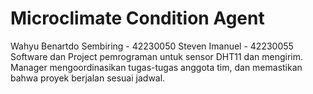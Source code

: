 # Microclimate Condition Agent

Wahyu Benartdo Sembiring - 42230050
Steven Imanuel - 42230055 Software dan Project pemrograman untuk sensor DHT11 dan mengirim. Manager mengoordinasikan tugas-tugas anggota tim, dan memastikan bahwa proyek berjalan sesuai jadwal.
